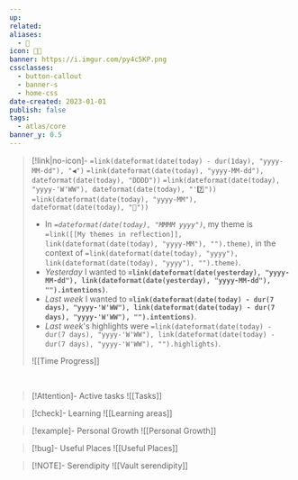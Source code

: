 ```yaml
---
up: 
related: 
aliases:
  - 🌳
icon: 🏡🌳
banner: https://i.imgur.com/py4c5KP.png
cssclasses:
  - button-callout
  - banner-s
  - home-css
date-created: 2023-01-01
publish: false
tags:
  - atlas/core
banner_y: 0.5
---
```


> [!link|no-icon]- `=link(dateformat(date(today) - dur(1day), "yyyy-MM-dd"), "◀")` `=link(dateformat(date(today), "yyyy-MM-dd"), dateformat(date(today), "DDDD"))` `=link(dateformat(date(today), "yyyy-'W'WW"), dateformat(date(today), "'7️⃣"))` `=link(dateformat(date(today), "yyyy-MM"), dateformat(date(today), "🌙"))`
>- In *`=dateformat(date(today), "MMMM yyyy")`*, my theme is `=link([[My themes in reflection]], link(dateformat(date(today), "yyyy-MM"), "").theme)`, in the context of `=link(dateformat(date(today), "yyyy"), link(dateformat(date(today), "yyyy"), "").theme)`.
>- *Yesterday* I wanted to **`=link(dateformat(date(yesterday), "yyyy-MM-dd"), link(dateformat(date(yesterday), "yyyy-MM-dd"), "").intentions)`**.
>- *Last week* I wanted to **`=link(dateformat(date(today) - dur(7 days), "yyyy-'W'WW"), link(dateformat(date(today) - dur(7 days), "yyyy-'W'WW"), "").intentions)`**.
>- *Last week*'s highlights were `=link(dateformat(date(today) - dur(7 days), "yyyy-'W'WW"), link(dateformat(date(today) - dur(7 days), "yyyy-'W'WW"), "").highlights)`.
>
> ![[Time Progress]]
<br>

> [!Attention]- Active tasks
> ![[Tasks]]

> [!check]- Learning
> ![[Learning areas]]
 
> [!example]- Personal Growth
> ![[Personal Growth]]

> [!bug]- Useful Places
> ![[Useful Places]]

> [!NOTE]- Serendipity 
> ![[Vault serendipity]]

